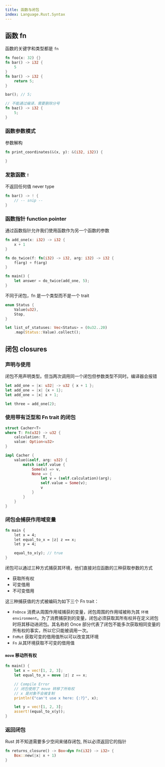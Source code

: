 ```yaml
--- 
title: 函数与闭包
index: Language.Rust.Syntax
--- 
```




## 函数 fn

函数的关键字和类型都是 `fn`

``` rust
fn foo(x: 32) {}
fn bar() -> i32 {
    5
}
fn bar() -> i32 {
    return 5;
}

bar(); // 5;

// 不能通过编译，需要删除分号
fn baz() -> i32 {
    5;
}

```

### 函数参数模式

参数解构

``` rust
fn print_coordinates(&(x, y): &(i32, i32)) {

}
```


### 发散函数 `!`

不返回任何值 never type

``` rust
fn bar() -> ! {
    // -- snip --
}
```

### 函数指针 function pointer

通过函数指针允许我们使用函数作为另一个函数的参数

``` rust
fn add_one(x: i32) -> i32 {
    x + 1
}

fn do_twice(f: fn(i32) -> i32, arg: i32) -> i32 {
    f(arg) + f(arg)
}

fn main() {
    let answer = do_twice(add_one, 5);
}
```

不同于闭包，fn 是一个类型而不是一个 trait


``` rust
enum Status {
    Value(u32),
    Stop,
}

let list_of_statuses: Vec<Status> = (0u32..20)
    .map(Status::Value).collect();
```


## 闭包 closures

### 声明与使用

闭包不用声明类型。但当两次调用同一个闭包但参数类型不同时。编译器会报错

``` rust
let add_one = |x: u32| -> u32 { x + 1 };
let add_one = |x| {x + 1};
let add_one = |x| x + 1;

let three = add_one(2);
```

### 使用带有泛型和 Fn trait 的闭包

``` rust
struct Cacher<T>
where T: Fn(u32) -> u32 {
    calculation: T,
    value: Option<u32>
}

impl Cacher {
    value(&self, arg: u32) {
        match &self.value {
            Some(v) => v,
            None => {
                let v = (self.calculation)(arg);
                self.value = Some(v);
                v
            }
        }
    }
}
```

### 闭包会捕获作用域变量

``` rust
fn main {
    let x = 4;
    let equal_to_x = |z| z == x;
    let y = 4;

    equal_to_x(y); // true
}
```

闭包可以通过三种方式捕获其环境，他们直接对应函数的三种获取参数的方式

- 获取所有权
- 可变借用
- 不可变借用

这三种捕获值的方式被编码为如下三个 Fn trait：

- `FnOnce` 消费从周围作用域捕获的变量，闭包周围的作用域被称为其 `环境environment`。为了消费捕获到的变量，闭包必须获取其所有权并在定义闭包时将其移动进闭包。其名称的 Once 部分代表了闭包不能多次获取相同变量的所有权的事实，所以它只能被调用一次。
- `FnMut` 获取可变的借用值所以可以改变其环境
- `Fn` 从其环境获取不可变的借用值

#### `move` 移动所有权 

``` rust
fn main() {
    let x = vec![1, 2, 3];
    let equal_to_x = move |z| z == x;

    // Compile Error
    // 闭包使用了 move 转移了所有权
    // x 是对象不会被复制
    println!("can't use x here: {:?}", x);

    let y = vec![1, 2, 3];
    assert!(equal_to_x(y));
}
```

### 返回闭包

Rust 并不知道需要多少空间来储存闭包, 所以必须返回它的指针

``` rust
fn returns_closure() -> Box<dyn Fn(i32) -> i32> {
    Box::new(|x| x + 1)
}
```